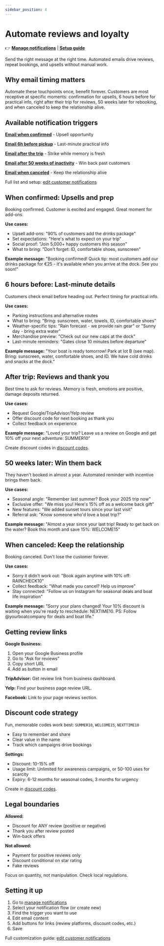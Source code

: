 ```yaml
---
sidebar_position: 4
---
```


# Automate reviews and loyalty

👉 **[Manage notifications](https://dashboard.letsbook.app/notifications)** | **[Setup guide](/guides/settings/rental-setups/edit-customer-notifications)**

Send the right message at the right time. Automated emails drive reviews, repeat bookings, and upsells without manual work.

## Why email timing matters

Automate these touchpoints once, benefit forever. Customers are most receptive at specific moments: confirmation for upsells, 6 hours before for practical info, right after their trip for reviews, 50 weeks later for rebooking, and when canceled to keep the relationship alive.

## Available notification triggers

**[Email when confirmed](#when-confirmed-upsells-and-prep)** - Upsell opportunity

**[Email 6h before pickup](#6-hours-before-last-minute-details)** - Last-minute practical info

**[Email after the trip](#after-trip-reviews-and-thank-you)** - Strike while memory is fresh

**[Email after 50 weeks of inactivity](#50-weeks-later-win-them-back)** - Win back past customers

**[Email when canceled](#when-canceled-keep-the-relationship)** - Keep the relationship alive

Full list and setup: [edit customer notifications](/guides/settings/rental-setups/edit-customer-notifications)

## When confirmed: Upsells and prep

Booking confirmed. Customer is excited and engaged. Great moment for add-ons.

**Use cases:**

- Upsell add-ons: "90% of customers add the drinks package"
- Set expectations: "Here's what to expect on your trip"
- Social proof: "Join 5,000+ happy customers this season"
- What to bring: "Don't forget: ID, comfortable shoes, sunscreen"

**Example message:**
"Booking confirmed! Quick tip: most customers add our drinks package for €25 - it's available when you arrive at the dock. See you soon!"

## 6 hours before: Last-minute details

Customers check email before heading out. Perfect timing for practical info.

**Use cases:**

- Parking instructions and alternative routes
- What to bring: "Bring: sunscreen, water, towels, ID, comfortable shoes"
- Weather-specific tips: "Rain forecast - we provide rain gear" or "Sunny day - bring extra water"
- Merchandise preview: "Check out our new caps at the dock"
- Last-minute reminders: "Gates close 10 minutes before departure"

**Example message:**
"Your boat is ready tomorrow! Park at lot B (see map). Bring: sunscreen, water, comfortable shoes, and ID. We have cold drinks and snacks at the dock."

## After trip: Reviews and thank you

Best time to ask for reviews. Memory is fresh, emotions are positive, damage deposits returned.

**Use cases:**

- Request Google/TripAdvisor/Yelp review
- Offer discount code for next booking as thank you
- Collect feedback on experience

**Example message:**
"Loved your trip? Leave us a review on Google and get 10% off your next adventure: SUMMER10"

Create discount codes in [discount codes](/guides/boost-revenue/create-discount-codes-to-boost-bookings).

## 50 weeks later: Win them back

They haven't booked in almost a year. Automated reminder with incentive brings them back.

**Use cases:**

- Seasonal angle: "Remember last summer? Book your 2025 trip now"
- Exclusive offer: "We miss you! Here's 15% off as a welcome back gift"
- New features: "We added sunset tours since your last visit"
- Referral ask: "Know someone who'd love a boat trip?"

**Example message:**
"Almost a year since your last trip! Ready to get back on the water? Book this month and save 15%: WELCOME15"

## When canceled: Keep the relationship

Booking canceled. Don't lose the customer forever.

**Use cases:**

- Sorry it didn't work out: "Book again anytime with 10% off: RAINCHECK10"
- Collect feedback: "What made you cancel? Help us improve"
- Stay connected: "Follow us on Instagram for seasonal deals and boat life inspiration"

**Example message:**
"Sorry your plans changed! Your 10% discount is waiting when you're ready to reschedule: NEXTIME10. PS: Follow @yourboatcompany for deals and boat life."

## Getting review links

**Google Business:**

1. Open your Google Business profile
2. Go to "Ask for reviews"
3. Copy short URL
4. Add as button in email

**TripAdvisor:** Get review link from business dashboard.

**Yelp:** Find your business page review URL.

**Facebook:** Link to your page reviews section.

## Discount code strategy

Fun, memorable codes work best: `SUMMER10`, `WELCOME15`, `NEXTTIME10`

- Easy to remember and share
- Clear value in the name
- Track which campaigns drive bookings

**Settings:**

- Discount: 10-15% off
- Usage limit: Unlimited for awareness campaigns, or 50-100 uses for scarcity
- Expiry: 6-12 months for seasonal codes, 3 months for urgency

Create in [discount codes](/guides/boost-revenue/create-discount-codes-to-boost-bookings).

## Legal boundaries

**Allowed:**

- Discount for ANY review (positive or negative)
- Thank you after review posted
- Win-back offers

**Not allowed:**

- Payment for positive reviews only
- Discount conditional on star rating
- Fake reviews

Focus on quantity, not manipulation. Check local regulations.

## Setting it up

1. Go to [manage notifications](https://dashboard.letsbook.app/notifications)
2. Select your notification flow (or create new)
3. Find the trigger you want to use
4. Edit email content
5. Add buttons for links (review platforms, discount codes, etc.)
6. Save

Full customization guide: [edit customer notifications](/guides/settings/rental-setups/edit-customer-notifications)
